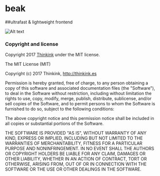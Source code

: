 # beak


##ultrafast & lightweight frontend

![Alt text](https://rawgit.com/thinkink/beak/master/beak.svg)
 

### Copyright and license

Copyright 2017 [Thinkink](http://www.thinkink.es) under the MIT license.

The MIT License (MIT)

Copyright (c) 2017 Thinkink, http://thinkink.es

Permission is hereby granted, free of charge, to any person obtaining a copy of
this software and associated documentation files (the "Software"), to deal in
the Software without restriction, including without limitation the rights to
use, copy, modify, merge, publish, distribute, sublicense, and/or sell copies of
the Software, and to permit persons to whom the Software is furnished to do so,
subject to the following conditions:

The above copyright notice and this permission notice shall be included in all
copies or substantial portions of the Software.

THE SOFTWARE IS PROVIDED "AS IS", WITHOUT WARRANTY OF ANY KIND, EXPRESS OR
IMPLIED, INCLUDING BUT NOT LIMITED TO THE WARRANTIES OF MERCHANTABILITY, FITNESS
FOR A PARTICULAR PURPOSE AND NONINFRINGEMENT. IN NO EVENT SHALL THE AUTHORS OR
COPYRIGHT HOLDERS BE LIABLE FOR ANY CLAIM, DAMAGES OR OTHER LIABILITY, WHETHER
IN AN ACTION OF CONTRACT, TORT OR OTHERWISE, ARISING FROM, OUT OF OR IN
CONNECTION WITH THE SOFTWARE OR THE USE OR OTHER DEALINGS IN THE SOFTWARE.
